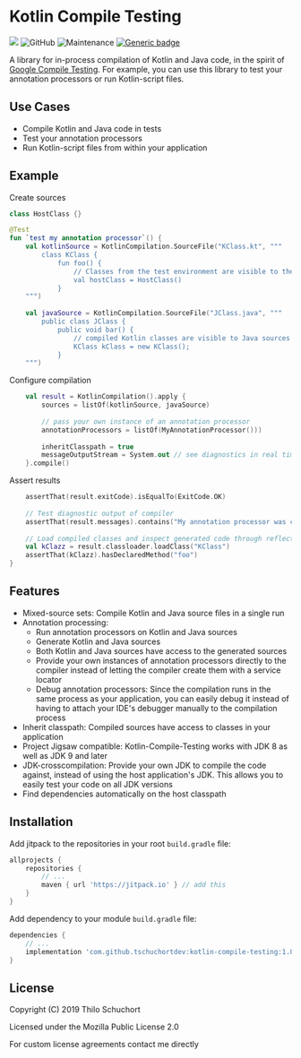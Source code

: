 # Kotlin Compile Testing

[![](https://jitpack.io/v/tschuchortdev/kotlin-compile-testing.svg)](https://jitpack.io/#tschuchortdev/kotlin-compile-testing)
![GitHub](https://img.shields.io/github/license/tschuchortdev/kotlin-compile-testing.svg?color=green&style=popout)
![Maintenance](https://img.shields.io/maintenance/yes/2019.svg?style=popout)
[![Generic badge](https://img.shields.io/badge/contributions-welcome-green.svg)](https://shields.io/)

A library for in-process compilation of Kotlin and Java code, in the spirit of [Google Compile Testing](https://github.com/google/compile-testing). For example, you can use this library to test your annotation processors or run Kotlin-script files. 

## Use Cases

- Compile Kotlin and Java code in tests
- Test your annotation processors
- Run Kotlin-script files from within your application

## Example

Create sources

```Kotlin
class HostClass {}

@Test
fun `test my annotation processor`() {
    val kotlinSource = KotlinCompilation.SourceFile("KClass.kt", """
        class KClass {
            fun foo() {
                // Classes from the test environment are visible to the compiled sources
                val hostClass = HostClass() 
            }
    """)   
      
    val javaSource = KotlinCompilation.SourceFile("JClass.java", """
        public class JClass {
            public void bar() {
                // compiled Kotlin classes are visible to Java sources
                KClass kClass = new KClass(); 
            }
    """)
```
Configure compilation
```Kotlin
    val result = KotlinCompilation().apply {
        sources = listOf(kotlinSource, javaSource)
        
        // pass your own instance of an annotation processor
        annotationProcessors = listOf(MyAnnotationProcessor())) 
        
        inheritClasspath = true
        messageOutputStream = System.out // see diagnostics in real time
    }.compile()
```
Assert results
```Kotlin
    assertThat(result.exitCode).isEqualTo(ExitCode.OK)	
    
    // Test diagnostic output of compiler
    assertThat(result.messages).contains("My annotation processor was called") 
    
    // Load compiled classes and inspect generated code through reflection
    val kClazz = result.classloader.loadClass("KClass")
    assertThat(kClazz).hasDeclaredMethod("foo")
}
```


## Features
- Mixed-source sets: Compile Kotlin and Java source files in a single run
- Annotation processing: 
    - Run annotation processors on Kotlin and Java sources
    - Generate Kotlin and Java sources
    - Both Kotlin and Java sources have access to the generated sources
    - Provide your own instances of annotation processors directly to the compiler instead of letting the compiler create them with a service locator
    - Debug annotation processors: Since the compilation runs in the same process as your application, you can easily debug it instead of having to attach your IDE's debugger manually to the compilation process
- Inherit classpath: Compiled sources have access to classes in your application
- Project Jigsaw compatible: Kotlin-Compile-Testing works with JDK 8 as well as JDK 9 and later
- JDK-crosscompilation: Provide your own JDK to compile the code against, instead of using the host application's JDK. This allows you to easily test your code on all JDK versions
- Find dependencies automatically on the host classpath

## Installation

Add jitpack to the repositories in your root `build.gradle` file:

```Groovy
allprojects {
	repositories {
		// ...
		maven { url 'https://jitpack.io' } // add this
	}
}
```

Add dependency to your module `build.gradle` file:

```Groovy
dependencies {
    // ...
	implementation 'com.github.tschuchortdev:kotlin-compile-testing:1.0.0'
}
```

## License

Copyright (C) 2019 Thilo Schuchort

Licensed under the Mozilla Public License 2.0

For custom license agreements contact me directly 
